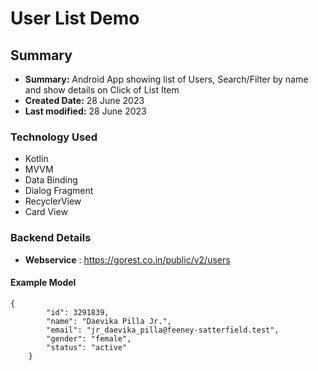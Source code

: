 # User List Demo


## Summary
- **Summary:**  Android App showing list of Users, Search/Filter by name and show details on Click of List Item
- **Created Date:** 28 June 2023
- **Last modified:** 28 June 2023 



### Technology Used
- Kotlin
- MVVM
- Data Binding
- Dialog Fragment
- RecyclerView
- Card View

### Backend Details

- **Webservice** : https://gorest.co.in/public/v2/users


#### Example Model


```
{
        "id": 3291839,
        "name": "Daevika Pilla Jr.",
        "email": "jr_daevika_pilla@feeney-satterfield.test",
        "gender": "female",
        "status": "active"
    }

```



